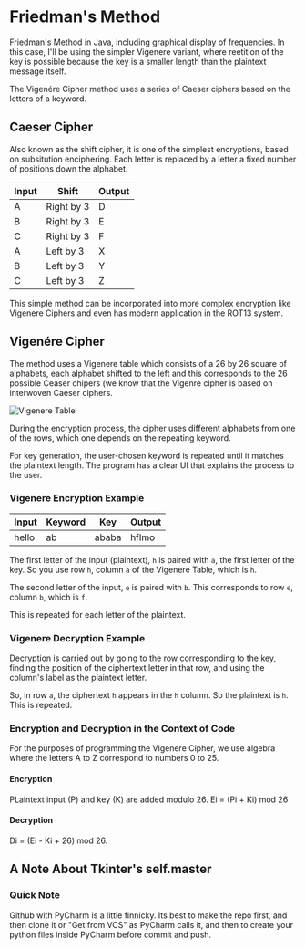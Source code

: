 # Friedman's Method
Friedman's Method in Java, including graphical display of frequencies. In this case, I'll be using the simpler Vigenere variant, where reetition of the key is possible because the key is a smaller length than the plaintext message itself.


The Vigenére Cipher method uses a series of Caeser ciphers based on the letters of a keyword.

## Caeser Cipher

Also known as the shift cipher, it is one of the simplest encryptions, based on subsitution enciphering. Each letter is replaced by a letter a fixed number of positions down the alphabet.

| Input | Shift | Output
| ------------- | ------------- | ------------- |
| A  | Right by 3  | D |
| B  | Right by 3  | E |
| C  | Right by 3  | F |
| A  | Left by 3  | X |
| B  | Left by 3  | Y |
| C  | Left by 3  | Z |

This simple method can be incorporated into more complex encryption like Vigenere Ciphers and even has modern application in the ROT13 system.

## Vigenére Cipher

The method uses a Vigenere table which consists of a 26 by 26 square of alphabets, each alphabet shifted to the left and this corresponds to the 26 possible Ceaser chipers (we know that the Vigenre cipher is based on interwoven Caeser ciphers.

![Vigenere Table](https://user-images.githubusercontent.com/78870995/151580827-e977891f-c536-4032-b992-97f56d08dc2f.png)

During the encryption process, the cipher uses different alphabets from one of the rows, which one depends on the repeating keyword.

For key generation, the user-chosen keyword is repeated until it matches the plaintext length. The program has a clear UI that explains the process to the user.

### Vigenere Encryption Example

| Input | Keyword | Key | Output
| ------------- | ------------- | ------------- | ------------- |
| hello  | ab  | ababa | hflmo |

The first letter of the input (plaintext), ```h``` is paired with ```a```, the first letter of the key. So you use row ```h```, column ```a``` of the Vigenere Table, which is ```h```.

The second letter of the input, ```e``` is paired with ```b```. This corresponds to row ```e```, column ```b```, which is ```f```. 

This is repeated for each letter of the plaintext.

### Vigenere Decryption Example

Decryption is carried out by going to the row corresponding to the key, finding the position of the ciphertext letter in that row, and using the column's label as the plaintext letter.

So, in row ```a```, the ciphertext ```h``` appears in the ```h``` column. So the plaintext is ```h```. This is repeated.

### Encryption and Decryption in the Context of Code

For the purposes of programming the Vigenere Cipher, we use algebra where the letters A to Z correspond to numbers 0 to 25.

#### Encryption

PLaintext input (P) and key (K) are added modulo 26.
Ei = (Pi + Ki) mod 26

#### Decryption

Di = (Ei - Ki + 26) mod 26.


## A Note About Tkinter's self.master


### Quick Note 
Github with PyCharm is a little finnicky. Its best to make the repo first, and then clone it or "Get from VCS" as PyCharm calls it, and then to create your python files inside PyCharm before commit and push.


